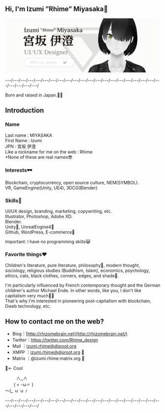 ## Hi, I'm Izumi ”Rhime” Miyasaka🦝

![IzumiMiyasaka_Rhime](https://raw.githubusercontent.com/Rhime-design/Rhime-design/master/Images/IzumiMiyasaka_BrandAssets_002_1280.png)

---/---/---/---/---/---/---/---/---/---/---/---/---/---/---/---/---/---/---/---/---/---/---/---/---/

Born and raised in Japan.🎌🗾

## Introduction

### Name

Last name : MIYASAKA  
First Name : Izumi  
JPN : 宮坂 伊澄  
Like a nickname for me on the web : Rhime  
*None of these are real names😎  

### Interests🕶

Blockchain, cryptocurrency, open source culture, NEM(SYMBOL).  
VR, GameEngine(Unity, UE4), 3DCG(Blender)

### Skills🎨

UI/UX design, branding, marketing, copywriting, etc.   
Illustrator, Photoshop, Adobe XD.  
Blender.   
Unity🔰, UnrealEngine4🔰   
Github, WordPress, E-commerce👜  

Important: I have no programming skills😹  

### Favorite things❤

Children's literature, pure literature, philosophy📖, modern thought, sociology, religious studies (Buddhism, Islam), economics, psychology, ethics, cats, black clothes, corners, edges, and shade🌚. 

I'm particularly influenced by French contemporary thought and the German children's author Michael Ende. In other words, like you, I don't like capitalism very much💸😂  
That's why I'm interested in pioneering post-capitalism with blockchain, Dweb technology, etc.  

## How to contact me on the web?

- Blog｜[http://rhizomebrain.net](http://rhizomebrain.net/) 
- Twitter｜https://twitter.com/Rhime_design
- Mail   ｜izumi.rhime@disroot.org
- XMPP ｜izumi.rhime@disroot.org 💌
- Matrix ｜@izumi.rhime:matrix.org 💌

💌<- Cool

　 　 ∧,,∧  
　　( = ･ω〃 )  
 ～(_ ｕ ｕ ﾉ  

---/---/---/---/---/---/---/---/---/---/---/---/---/---/---/---/---/---/---/---/---/---/---/---/---/
